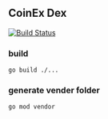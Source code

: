 ## CoinEx Dex

[![Build Status](https://api.travis-ci.com/coinexchain/dex.svg?token=SzpkQ9pqByb4D3AFKW7z&branch=master)](https://travis-ci.com/coinexchain/dex)

### build
```
go build ./...
```

### generate vender folder
```
go mod vendor
```